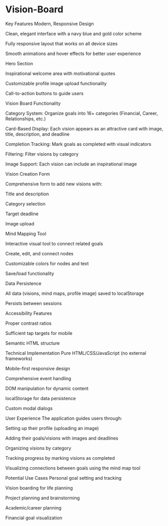 # Vision-Board

Key Features
Modern, Responsive Design

Clean, elegant interface with a navy blue and gold color scheme

Fully responsive layout that works on all device sizes

Smooth animations and hover effects for better user experience

Hero Section

Inspirational welcome area with motivational quotes

Customizable profile image upload functionality

Call-to-action buttons to guide users

Vision Board Functionality

Category System: Organize goals into 16+ categories (Financial, Career, Relationships, etc.)

Card-Based Display: Each vision appears as an attractive card with image, title, description, and deadline

Completion Tracking: Mark goals as completed with visual indicators

Filtering: Filter visions by category

Image Support: Each vision can include an inspirational image

Vision Creation Form

Comprehensive form to add new visions with:

Title and description

Category selection

Target deadline

Image upload

Mind Mapping Tool

Interactive visual tool to connect related goals

Create, edit, and connect nodes

Customizable colors for nodes and text

Save/load functionality

Data Persistence

All data (visions, mind maps, profile image) saved to localStorage

Persists between sessions

Accessibility Features

Proper contrast ratios

Sufficient tap targets for mobile

Semantic HTML structure

Technical Implementation
Pure HTML/CSS/JavaScript (no external frameworks)

Mobile-first responsive design

Comprehensive event handling

DOM manipulation for dynamic content

localStorage for data persistence

Custom modal dialogs

User Experience
The application guides users through:

Setting up their profile (uploading an image)

Adding their goals/visions with images and deadlines

Organizing visions by category

Tracking progress by marking visions as completed

Visualizing connections between goals using the mind map tool

Potential Use Cases
Personal goal setting and tracking

Vision boarding for life planning

Project planning and brainstorming

Academic/career planning

Financial goal visualization
